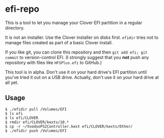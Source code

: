 # efi-repo

This is a tool to let you manage your Clover EFI partition in a regular directory.

It is not an installer. Use the Clover installer on disks first. `efidir` tries not to manage files created as part of a basic Clover install.

If you like git, you can clone this repository and then `git add efi; git commit` to version-control EFI. (I strongly suggest that you **not** push any repository with files like `HFSPlus.efi` to GitHub.)

This tool is in alpha. Don't use it on your hard drive's EFI partition until you've tried it out on a USB drive. Actually, don't use it on your hard drive at all yet.

## Usage

```
$ ./efidir pull /Volumes/EFI
$ ls efi
$ ls efi/CLOVER
$ rmdir efi/CLOVER/kexts/10.*
$ cp -r ~/VoodooPS2Controller.kext efi/CLOVER/kexts/Other/
$ ./efidir push /Volumes/EFI
```
